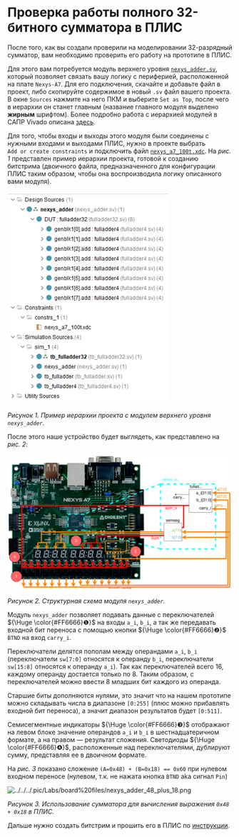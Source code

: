 # Проверка работы полного 32-битного сумматора в ПЛИС

После того, как вы создали проверили на моделировании 32-разрядный сумматор,
вам необходимо проверить его работу на прототипе в ПЛИС.

Для этого вам потребуется модуль верхнего уровня [`nexys_adder.sv`](nexys_adder.sv),
который позволяет связать вашу логику с периферией, расположенной на плате `Nexys-A7`.
Для его подключения, скачайте и добавьте файл в проект, либо скопируйте содержимое в новый
`.sv` файл вашего проекта. В окне `Sources` нажмите на него ПКМ и выберите `Set as Top`,
после чего в иерархии он станет главным (название главного модуля выделено **жирным** шрифтом).
Более подробно работа с иерархией модулей в САПР Vivado описана
[здесь](../../../Vivado%20Basics/How%20to%20use%20Source%20Window.md).

Для того, чтобы входы и выходы этого модуля были соединены с нужными входами и выходами ПЛИС,
нужно в проекте выбрать `Add or create constraints` и подключить файл
[`nexys_a7_100t.xdc`](nexys_a7_100t.xdc). На _рис. 1_ представлен пример иерархии проекта,
готовой к созданию битстрима (двоичного файла, предназначенного для конфигурации ПЛИС таким образом,
чтобы она воспроизводила логику описанного вами модуля).

![../../../.pic/Labs/board%20files/nexys_adder_hierarchy.png](../../../.pic/Labs/board%20files/nexys_adder_hierarchy.png)

_Рисунок 1. Пример иерархии проекта с модулем верхнего уровня `nexys_adder`._

После этого наше устройство будет выглядеть, как представлено на _рис. 2_:

![../../../.pic/Labs/board%20files/nexys_adder_structure.drawio.svg](../../../.pic/Labs/board%20files/nexys_adder_structure.drawio.svg)

_Рисунок 2. Структурная схема модуля `nexys_adder`._

Модуль `nexys_adder` позволяет подавать данные с переключателей ${\Huge \color{#FF6666}❶}$ на входы `a_i`, `b_i`,
а так же передавать входной бит переноса с помощью кнопки ${\Huge \color{#FF6666}❷}$ `BTND` на вход `carry_i`.

Переключатели делятся пополам между операндами `a_i`, `b_i` (переключатели `sw[7:0]` относятся к
операнду `b_i`, переключатели `sw[15:8]` относятся к операнду `a_i`). Так как переключателей
всего 16, каждому операнду достается только по 8. Таким образом, с переключателей можно ввести
8 младших бит каждого из операнда.

Старшие биты дополняются нулями, это значит что на нашем прототипе можно складывать числа в
диапазоне `[0:255]` (плюс можно прибавлять входной бит переноса),
а значит диапазон результатов будет `[0:511]`.

Семисегментные индикаторы ${\Huge \color{#FF6666}❸}$ отображают на левом блоке значение операндов `a_i` и `b_i`
в шестнадцатеричном формате, а на правом — результат сложения. Светодиоды ${\Huge \color{#FF6666}❹}$,
расположенные над переключателями, дублируют сумму, представляя ее в двоичном формате.

На _рис. 3_ показано сложение `(A=0x48) + (B=0x18) == 0x60` при нулевом входном переносе
(нулевом, т.к. не нажата кнопка `BTND` aka сигнал `Pin`)

![../../../.pic/Labs/board%20files/nexys_adder_48_plus_18.png](../../../.pic/Labs/board%20files/nexys_adder_48_plus_18.png)

_Рисунок 3. Использование сумматора для вычисления выражения `0x48 + 0x18` в ПЛИС._

Дальше нужно создать битстрим и прошить его в ПЛИС по
[инструкции](../../../Vivado%20Basics/How%20to%20program%20an%20fpga%20board.md).
